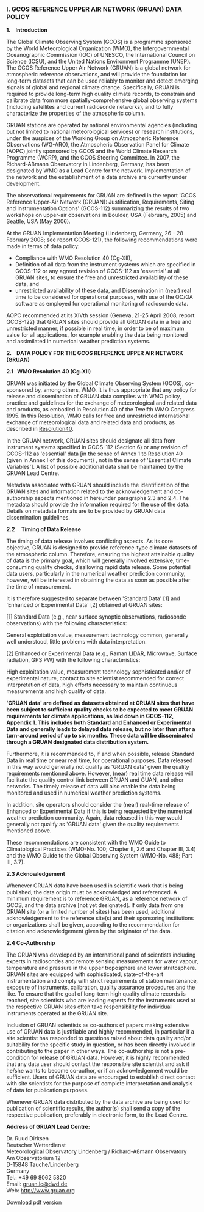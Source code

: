 ### I. GCOS REFERENCE UPPER AIR NETWORK (GRUAN) DATA POLICY

**1.    Introduction**

The Global Climate Observing System (GCOS) is a programme sponsored by the World Meteorological Organization (WMO), the Intergovernmental Oceanographic Commission (IOC) of UNESCO, the International Council on Science (ICSU), and the United Nations Environment Programme (UNEP). The GCOS Reference Upper Air Network (GRUAN) is a global network for atmospheric reference observations, and will provide the foundation for long-term datasets that can be used reliably to monitor and detect emerging signals of global and regional climate change. Specifically, GRUAN is required to provide long-term high quality climate records, to constrain and calibrate data from more spatially-comprehensive global observing systems (including satellites and current radiosonde networks), and to fully characterize the properties of the atmospheric column.

GRUAN stations are operated by national environmental agencies (including but not limited to national meteorological services) or research institutions, under the auspices of the Working Group on Atmospheric Reference Observations (WG-ARO), the Atmospheric Observation Panel for Climate (AOPC) jointly sponsored by GCOS and the World Climate Research Programme (WCRP), and the GCOS Steering Committee. In 2007, the Richard-Aßmann Observatory in Lindenberg, Germany, has been designated by WMO as a Lead Centre for the network. Implementation of the network and the establishment of a data archive are currently under development.

The observational requirements for GRUAN are defined in the report 'GCOS Reference Upper-Air Network (GRUAN): Justification, Requirements, Siting and Instrumentation Options' (GCOS-112) summarizing the results of two workshops on upper-air observations in Boulder, USA (February, 2005) and Seattle, USA (May 2006).

At the GRUAN Implementation Meeting (Lindenberg, Germany, 26 - 28 February 2008; see report GCOS-121), the following recommendations were made in terms of data policy:

*   Compliance with WMO Resolution 40 (Cg-XII),
*   Definition of all data from the instrument systems which are specified in GCOS-112 or any agreed revision of GCOS-112 as 'essential' at all GRUAN sites, to ensure the free and unrestricted availability of these data, and
*   unrestricted availability of these data, and Dissemination in (near) real time to be considered for operational purposes, with use of the QC/QA software as employed for operational monitoring of radiosonde data.

AOPC recommended at its XIVth session (Geneva, 21-25 April 2008, report GCOS-122) that GRUAN sites should provide all GRUAN data in a free and unrestricted manner, if possible in real time, in order to be of maximum value for all applications, for example enabling the data being monitored and assimilated in numerical weather prediction systems.


**2.    DATA POLICY FOR THE GCOS REFERENCE UPPER AIR NETWORK (GRUAN)**

**2.1   WMO Resolution 40 (Cg-XII)**

GRUAN was initiated by the Global Climate Observing System (GCOS), co-sponsored by, among others, WMO. It is thus appropriate that any policy for release and dissemination of GRUAN data complies with WMO policy, practice and guidelines for the exchange of meteorological and related data and products, as embodied in Resolution 40 of the Twelfth WMO Congress 1995\. In this Resolution, WMO calls for free and unrestricted international exchange of meteorological data and related data and products, as described in [Resolution40](http://datastore.copernicus-climate.eu/documents/in-situ/wmo_827_enCG-XII-Res40.pdf).

In the GRUAN network, GRUAN sites should designate all data from instrument systems specified in GCOS-112 (Section 6) or any revision of GCOS-112 as 'essential' data [in the sense of Annex 1 to Resolution 40 (given in Annex I of this document) , not in the sense of 'Essential Climate Variables']. A list of possible additional data shall be maintained by the GRUAN Lead Centre.

Metadata associated with GRUAN should include the identification of the GRUAN sites and information related to the acknowledgement and co-authorship aspects mentioned in hereunder paragraphs 2.3 and 2.4\. The metadata should provide the information required for the use of the data. Details on metadata formats are to be provided by GRUAN data dissemination guidelines.

**2.2     Timing of Data Release**

The timing of data release involves conflicting aspects. As its core objective, GRUAN is designed to provide reference-type climate datasets of the atmospheric column. Therefore, ensuring the highest attainable quality of data is the primary goal, which will generally involved extensive, time-consuming quality checks, disallowing rapid data release. Some potential data users, particularly in the numerical weather prediction community, however, will be interested in obtaining the data as soon as possible after the time of measurement.

It is therefore suggested to separate between 'Standard Data' [1] and 'Enhanced or Experimental Data' [2] obtained at GRUAN sites:

[1] Standard Data (e.g., near surface synoptic observations, radiosonde observations) with the following characteristics:

General exploitation value, measurement technology common, generally well understood, little problems with data interpretation.

[2] Enhanced or Experimental Data (e.g., Raman LIDAR, Microwave, Surface radiation, GPS PW) with the following characteristics:

High exploitation value, measurement technology sophisticated and/or of experimental nature, contact to site scientist recommended for correct interpretation of data, high efforts necessary to maintain continuous measurements and high quality of data.

**'GRUAN data' are defined as datasets obtained at GRUAN sites that have been subject to sufficient quality checks to be expected to meet GRUAN requirements for climate applications, as laid down in GCOS-112, Appendix 1\. This includes both Standard and Enhanced or Experimental Data and generally leads to delayed data release, but no later than after a turn-around period of up to six months. These data will be disseminated through a GRUAN designated data distribution system.**

Furthermore, it is recommended to, if and when possible, release Standard Data in real time or near real time, for operational purposes. Data released in this way would generally not qualify as 'GRUAN data' given the quality requirements mentioned above. However, (near) real time data release will facilitate the quality control link between GRUAN and GUAN, and other networks. The timely release of data will also enable the data being monitored and used in numerical weather prediction systems.

In addition, site operators should consider the (near) real-time release of Enhanced or Experimental Data if this is being requested by the numerical weather prediction community. Again, data released in this way would generally not qualify as 'GRUAN data' given the quality requirements mentioned above.

These recommendations are consistent with the WMO Guide to Climatological Practices (WMO-No. 100; Chapter II, 2.6 and Chapter III, 3.4) and the WMO Guide to the Global Observing System (WMO-No. 488; Part III, 3.7).

**2.3 Acknowledgement**

Whenever GRUAN data have been used in scientific work that is being published, the data origin must be acknowledged and referenced. A minimum requirement is to reference GRUAN, as a reference network of GCOS, and the data archive [not yet designated]. If only data from one GRUAN site (or a limited number of sites) has been used, additional acknowledgement to the reference site(s) and their sponsoring institutions or organizations shall be given, according to the recommendation for citation and acknowledgement given by the originator of the data.

**2.4 Co-Authorship**

The GRUAN was developed by an international panel of scientists including experts in radiosondes and remote sensing measurements for water vapour, temperature and pressure in the upper troposphere and lower stratosphere. GRUAN sites are equipped with sophisticated, state-of-the-art instrumentation and comply with strict requirements of station maintenance, exposure of instruments, calibration, quality assurance procedures and the like. To ensure that the goal of long-term high quality climate records is reached, site scientists who are leading experts for the instruments used at the respective GRUAN sites often take responsibility for individual instruments operated at the GRUAN site.

Inclusion of GRUAN scientists as co-authors of papers making extensive use of GRUAN data is justifiable and highly recommended, in particular if a site scientist has responded to questions raised about data quality and/or suitability for the specific study in question, or has been directly involved in contributing to the paper in other ways. The co-authorship is not a pre-condition for release of GRUAN data. However, it is highly recommended that any data user should contact the responsible site scientist and ask if he/she wants to become co-author, or if an acknowledgement would be sufficient. Users of GRUAN data are encouraged to establish direct contact with site scientists for the purpose of complete interpretation and analysis of data for publication purposes.

Whenever GRUAN data distributed by the data archive are being used for publication of scientific results, the author(s) shall send a copy of the respective publication, preferably in electronic form, to the Lead Centre.

**Address of GRUAN Lead Centre:**

Dr. Ruud Dirksen  
Deutscher Wetterdienst  
Meteorological Observatory Lindenberg / Richard-Aßmann Observatory  
Am Observatorium 12  
D-15848 Tauche/Lindenberg  
Germany  
Tel.: +49 69 8062 5820  
Email: gruan.lc@dwd.de  
Web: http://www.gruan.org  

[<span>Download pdf version</span>](http://datastore.copernicus-climate.eu/documents/Legal/Current/gruan-data-policy-2015.pdf)